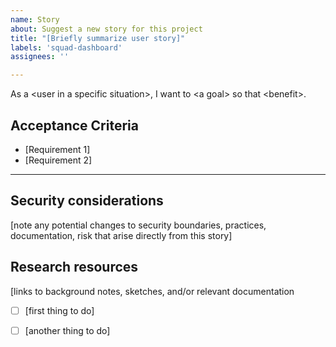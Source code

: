 ```yaml
---
name: Story
about: Suggest a new story for this project
title: "[Briefly summarize user story]"
labels: 'squad-dashboard'
assignees: ''

---
```


As a \<user in a specific situation\>, I want to \<a goal\> so that \<benefit\>. 

## Acceptance Criteria
* [Requirement 1]
* [Requirement 2]
--- 

## Security considerations
[note any potential changes to security boundaries, practices, documentation, risk that arise directly from this story]

## Research resources
[links to background notes, sketches, and/or relevant documentation
* [ ] [first thing to do]
* [ ] [another thing to do]

